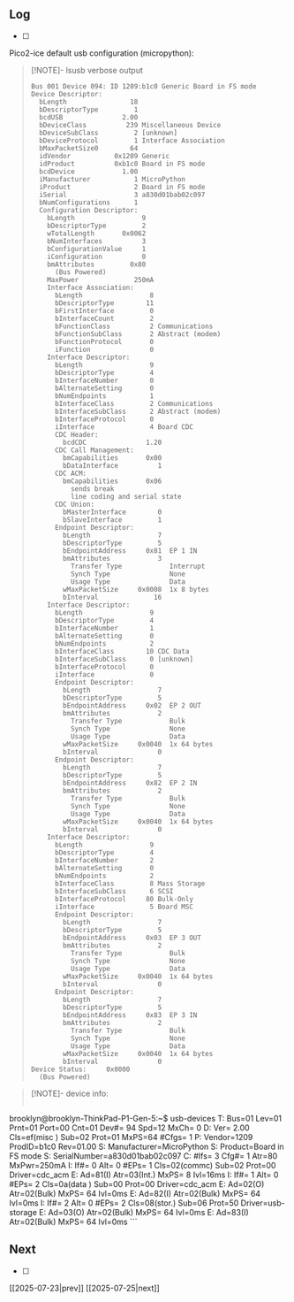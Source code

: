 ## Log
- [ ]




Pico2-ice default usb configuration (micropython):
>[!NOTE]- lsusb verbose output
> ```
> Bus 001 Device 094: ID 1209:b1c0 Generic Board in FS mode
> Device Descriptor:
>   bLength                18
>   bDescriptorType         1
>   bcdUSB               2.00
>   bDeviceClass          239 Miscellaneous Device
>   bDeviceSubClass         2 [unknown]
>   bDeviceProtocol         1 Interface Association
>   bMaxPacketSize0        64
>   idVendor           0x1209 Generic
>   idProduct          0xb1c0 Board in FS mode
>   bcdDevice            1.00
>   iManufacturer           1 MicroPython
>   iProduct                2 Board in FS mode
>   iSerial                 3 a830d01bab02c097
>   bNumConfigurations      1
>   Configuration Descriptor:
>     bLength                 9
>     bDescriptorType         2
>     wTotalLength       0x0062
>     bNumInterfaces          3
>     bConfigurationValue     1
>     iConfiguration          0 
>     bmAttributes         0x80
>       (Bus Powered)
>     MaxPower              250mA
>     Interface Association:
>       bLength                 8
>       bDescriptorType        11
>       bFirstInterface         0
>       bInterfaceCount         2
>       bFunctionClass          2 Communications
>       bFunctionSubClass       2 Abstract (modem)
>       bFunctionProtocol       0 
>       iFunction               0 
>     Interface Descriptor:
>       bLength                 9
>       bDescriptorType         4
>       bInterfaceNumber        0
>       bAlternateSetting       0
>       bNumEndpoints           1
>       bInterfaceClass         2 Communications
>       bInterfaceSubClass      2 Abstract (modem)
>       bInterfaceProtocol      0 
>       iInterface              4 Board CDC
>       CDC Header:
>         bcdCDC               1.20
>       CDC Call Management:
>         bmCapabilities       0x00
>         bDataInterface          1
>       CDC ACM:
>         bmCapabilities       0x06
>           sends break
>           line coding and serial state
>       CDC Union:
>         bMasterInterface        0
>         bSlaveInterface         1 
>       Endpoint Descriptor:
>         bLength                 7
>         bDescriptorType         5
>         bEndpointAddress     0x81  EP 1 IN
>         bmAttributes            3
>           Transfer Type            Interrupt
>           Synch Type               None
>           Usage Type               Data
>         wMaxPacketSize     0x0008  1x 8 bytes
>         bInterval              16
>     Interface Descriptor:
>       bLength                 9
>       bDescriptorType         4
>       bInterfaceNumber        1
>       bAlternateSetting       0
>       bNumEndpoints           2
>       bInterfaceClass        10 CDC Data
>       bInterfaceSubClass      0 [unknown]
>       bInterfaceProtocol      0 
>       iInterface              0 
>       Endpoint Descriptor:
>         bLength                 7
>         bDescriptorType         5
>         bEndpointAddress     0x02  EP 2 OUT
>         bmAttributes            2
>           Transfer Type            Bulk
>           Synch Type               None
>           Usage Type               Data
>         wMaxPacketSize     0x0040  1x 64 bytes
>         bInterval               0
>       Endpoint Descriptor:
>         bLength                 7
>         bDescriptorType         5
>         bEndpointAddress     0x82  EP 2 IN
>         bmAttributes            2
>           Transfer Type            Bulk
>           Synch Type               None
>           Usage Type               Data
>         wMaxPacketSize     0x0040  1x 64 bytes
>         bInterval               0
>     Interface Descriptor:
>       bLength                 9
>       bDescriptorType         4
>       bInterfaceNumber        2
>       bAlternateSetting       0
>       bNumEndpoints           2
>       bInterfaceClass         8 Mass Storage
>       bInterfaceSubClass      6 SCSI
>       bInterfaceProtocol     80 Bulk-Only
>       iInterface              5 Board MSC
>       Endpoint Descriptor:
>         bLength                 7
>         bDescriptorType         5
>         bEndpointAddress     0x03  EP 3 OUT
>         bmAttributes            2
>           Transfer Type            Bulk
>           Synch Type               None
>           Usage Type               Data
>         wMaxPacketSize     0x0040  1x 64 bytes
>         bInterval               0
>       Endpoint Descriptor:
>         bLength                 7
>         bDescriptorType         5
>         bEndpointAddress     0x83  EP 3 IN
>         bmAttributes            2
>           Transfer Type            Bulk
>           Synch Type               None
>           Usage Type               Data
>         wMaxPacketSize     0x0040  1x 64 bytes
>         bInterval               0
> Device Status:     0x0000
>   (Bus Powered)

> [!NOTE]- device info:
> ```
brooklyn@brooklyn-ThinkPad-P1-Gen-5:~$ usb-devices
T:  Bus=01 Lev=01 Prnt=01 Port=00 Cnt=01 Dev#= 94 Spd=12   MxCh= 0
D:  Ver= 2.00 Cls=ef(misc ) Sub=02 Prot=01 MxPS=64 #Cfgs=  1
P:  Vendor=1209 ProdID=b1c0 Rev=01.00
S:  Manufacturer=MicroPython
S:  Product=Board in FS mode
S:  SerialNumber=a830d01bab02c097
C:  #Ifs= 3 Cfg#= 1 Atr=80 MxPwr=250mA
I:  If#= 0 Alt= 0 #EPs= 1 Cls=02(commc) Sub=02 Prot=00 Driver=cdc_acm
E:  Ad=81(I) Atr=03(Int.) MxPS=   8 Ivl=16ms
I:  If#= 1 Alt= 0 #EPs= 2 Cls=0a(data ) Sub=00 Prot=00 Driver=cdc_acm
E:  Ad=02(O) Atr=02(Bulk) MxPS=  64 Ivl=0ms
E:  Ad=82(I) Atr=02(Bulk) MxPS=  64 Ivl=0ms
I:  If#= 2 Alt= 0 #EPs= 2 Cls=08(stor.) Sub=06 Prot=50 Driver=usb-storage
E:  Ad=03(O) Atr=02(Bulk) MxPS=  64 Ivl=0ms
E:  Ad=83(I) Atr=02(Bulk) MxPS=  64 Ivl=0ms ```



## Next
- [ ]

[[2025-07-23|prev]] [[2025-07-25|next]]

